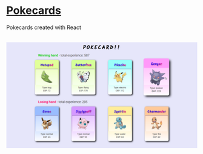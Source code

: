 # [Pokecards](https://michal-w-dev.github.io/Pokecards/)
<p> Pokecards created with React  </p>
<br>
<img src="src/imgs/readme.png" width="700px">

